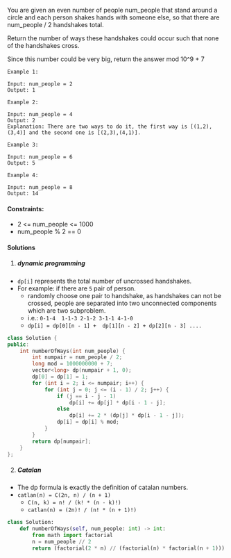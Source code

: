 You are given an even number of people num_people that stand around a circle and each person shakes hands with someone else, so that there are num_people / 2 handshakes total.

Return the number of ways these handshakes could occur such that none of the handshakes cross.

Since this number could be very big, return the answer mod 10^9 + 7



```
Example 1:

Input: num_people = 2
Output: 1

Example 2:

Input: num_people = 4
Output: 2
Explanation: There are two ways to do it, the first way is [(1,2),(3,4)] and the second one is [(2,3),(4,1)].

Example 3:

Input: num_people = 6
Output: 5

Example 4:

Input: num_people = 8
Output: 14
```



#### Constraints:

-    2 <= num_people <= 1000
-    num_people % 2 == 0


#### Solutions

1. ##### dynamic programming

- `dp[i]` represents the total number of uncrossed handshakes.
- For example: if there are `5` pair of person.
    - randomly choose one pair to handshake, as handshakes can not be crossed, people are separated into two unconnected components which are two subproblem.
    - i.e.: `0-1-4  1-1-3 2-1-2 3-1-1 4-1-0`
    - `dp[i] = dp[0][n - 1] +  dp[1][n - 2] + dp[2][n - 3] ....`

```cpp
class Solution {
public:
    int numberOfWays(int num_people) {
        int numpair = num_people / 2;
        long mod = 1000000000 + 7;
        vector<long> dp(numpair + 1, 0);
        dp[0] = dp[1] = 1;
        for (int i = 2; i <= numpair; i++) {
            for (int j = 0; j <= (i - 1) / 2; j++) {
                if (j == i - j - 1)
                    dp[i] += dp[j] * dp[i - 1 - j];
                else
                    dp[i] += 2 * (dp[j] * dp[i - 1 - j]);
                dp[i] = dp[i] % mod;
            }
        }
        return dp[numpair];
    }
};
```

2. ##### Catalan

- The dp formula is exactly the definition of catalan numbers.
- `catlan(n) = C(2n, n) / (n + 1)`
    - `C(n, k) = n! / (k! * (n - k)!)`
    - `catlan(n) = (2n)! / (n! * (n + 1)!)`

```python
class Solution:
    def numberOfWays(self, num_people: int) -> int:
        from math import factorial
        n = num_people // 2
        return (factorial(2 * n) // (factorial(n) * factorial(n + 1))) % (1000000000 + 7)
```